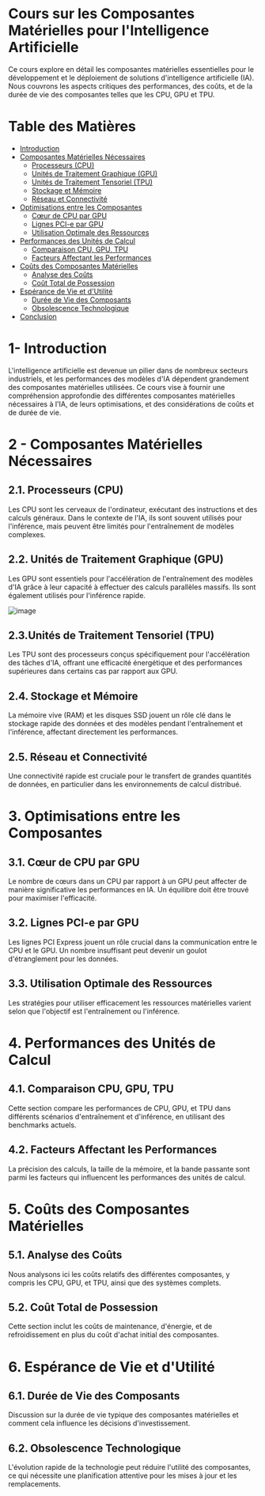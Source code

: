 # Cours sur les Composantes Matérielles pour l'Intelligence Artificielle

Ce cours explore en détail les composantes matérielles essentielles pour le développement et le déploiement de solutions d'intelligence artificielle (IA). Nous couvrons les aspects critiques des performances, des coûts, et de la durée de vie des composantes telles que les CPU, GPU et TPU. 

# Table des Matières

- [Introduction](#introduction)
- [Composantes Matérielles Nécessaires](#composantes-matérielles-nécessaires)
  - [Processeurs (CPU)](#processeurs-cpu)
  - [Unités de Traitement Graphique (GPU)](#unités-de-traitement-graphique-gpu)
  - [Unités de Traitement Tensoriel (TPU)](#unités-de-traitement-tensoriel-tpu)
  - [Stockage et Mémoire](#stockage-et-mémoire)
  - [Réseau et Connectivité](#réseau-et-connectivité)
- [Optimisations entre les Composantes](#optimisations-entre-les-composantes)
  - [Cœur de CPU par GPU](#cœur-de-cpu-par-gpu)
  - [Lignes PCI-e par GPU](#lignes-pci-e-par-gpu)
  - [Utilisation Optimale des Ressources](#utilisation-optimale-des-ressources)
- [Performances des Unités de Calcul](#performances-des-unités-de-calcul)
  - [Comparaison CPU, GPU, TPU](#comparaison-cpu-gpu-tpu)
  - [Facteurs Affectant les Performances](#facteurs-affectant-les-performances)
- [Coûts des Composantes Matérielles](#coûts-des-composantes-matérielles)
  - [Analyse des Coûts](#analyse-des-coûts)
  - [Coût Total de Possession](#coût-total-de-possession)
- [Espérance de Vie et d'Utilité](#espérance-de-vie-et-dutilité)
  - [Durée de Vie des Composants](#durée-de-vie-des-composants)
  - [Obsolescence Technologique](#obsolescence-technologique)
- [Conclusion](#conclusion)

# 1-  Introduction

L'intelligence artificielle est devenue un pilier dans de nombreux secteurs industriels, et les performances des modèles d'IA dépendent grandement des composantes matérielles utilisées. Ce cours vise à fournir une compréhension approfondie des différentes composantes matérielles nécessaires à l'IA, de leurs optimisations, et des considérations de coûts et de durée de vie.

# 2 - Composantes Matérielles Nécessaires

## 2.1. Processeurs (CPU)

Les CPU sont les cerveaux de l'ordinateur, exécutant des instructions et des calculs généraux. Dans le contexte de l'IA, ils sont souvent utilisés pour l'inférence, mais peuvent être limités pour l'entraînement de modèles complexes.

## 2.2. Unités de Traitement Graphique (GPU)

Les GPU sont essentiels pour l'accélération de l'entraînement des modèles d'IA grâce à leur capacité à effectuer des calculs parallèles massifs. Ils sont également utilisés pour l'inférence rapide.

![image](https://github.com/hrhouma/begining_IA_part1/assets/10111526/0a32ee12-7eba-48b7-93d0-d0f5a5db7e13)


## 2.3.Unités de Traitement Tensoriel (TPU)

Les TPU sont des processeurs conçus spécifiquement pour l'accélération des tâches d'IA, offrant une efficacité énergétique et des performances supérieures dans certains cas par rapport aux GPU.

## 2.4. Stockage et Mémoire

La mémoire vive (RAM) et les disques SSD jouent un rôle clé dans le stockage rapide des données et des modèles pendant l'entraînement et l'inférence, affectant directement les performances.

## 2.5. Réseau et Connectivité

Une connectivité rapide est cruciale pour le transfert de grandes quantités de données, en particulier dans les environnements de calcul distribué.

# 3. Optimisations entre les Composantes

## 3.1. Cœur de CPU par GPU

Le nombre de cœurs dans un CPU par rapport à un GPU peut affecter de manière significative les performances en IA. Un équilibre doit être trouvé pour maximiser l'efficacité.

## 3.2. Lignes PCI-e par GPU

Les lignes PCI Express jouent un rôle crucial dans la communication entre le CPU et le GPU. Un nombre insuffisant peut devenir un goulot d'étranglement pour les données.

## 3.3. Utilisation Optimale des Ressources

Les stratégies pour utiliser efficacement les ressources matérielles varient selon que l'objectif est l'entraînement ou l'inférence.

# 4. Performances des Unités de Calcul

## 4.1. Comparaison CPU, GPU, TPU

Cette section compare les performances de CPU, GPU, et TPU dans différents scénarios d'entraînement et d'inférence, en utilisant des benchmarks actuels.

## 4.2. Facteurs Affectant les Performances

La précision des calculs, la taille de la mémoire, et la bande passante sont parmi les facteurs qui influencent les performances des unités de calcul.

# 5. Coûts des Composantes Matérielles

## 5.1. Analyse des Coûts

Nous analysons ici les coûts relatifs des différentes composantes, y compris les CPU, GPU, et TPU, ainsi que des systèmes complets.

## 5.2. Coût Total de Possession

Cette section inclut les coûts de maintenance, d'énergie, et de refroidissement en plus du coût d'achat initial des composantes.

# 6. Espérance de Vie et d'Utilité

## 6.1. Durée de Vie des Composants

Discussion sur la durée de vie typique des composantes matérielles et comment cela influence les décisions d'investissement.

## 6.2. Obsolescence Technologique

L'évolution rapide de la technologie peut réduire l'utilité des composantes, ce qui nécessite une planification attentive pour les mises à jour et les remplacements.




